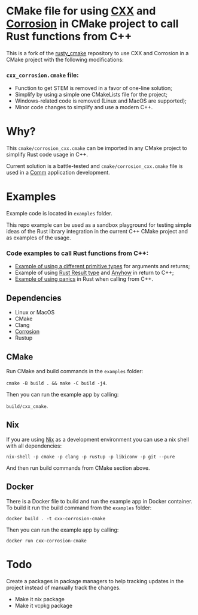# CMake file for using [CXX](https://cxx.rs/) and [Corrosion](https://github.com/corrosion-rs/corrosion) in CMake project to call Rust functions from C++

This is a fork of the [rusty_cmake](https://github.com/trondhe/rusty_cmake) repository to use CXX and Corrosion in a CMake project with the following modifications:

### `cxx_corrosion.cmake` file:
 - Function to get STEM is removed in a favor of one-line solution;
 - Simplify by using a simple one CMakeLists file for the project;
 - Windows-related code is removed (Linux and MacOS are supported);
 - Minor code changes to simplify and use a modern C++.

# Why?

This `cmake/corrosion_cxx.cmake` can be imported in any CMake project to simplify Rust code usage in C++.

Current solution is a battle-tested and `cmake/corrosion_cxx.cmake` file is used in a [Comm](https://comm.app) application development.

# Examples

Example code is located in `examples` folder.

This repo example can be used as a sandbox playground for testing simple ideas of the Rust library integration in the current C++ CMake project and as examples of the usage. 

### Code examples to call Rust functions from C++:
- [Example of using a different primitive types](https://github.com/geekbrother/cxx-corrosion-cmake/blob/main/src/main.cpp) for arguments and returns;
- Example of using [Rust Result type](https://cxx.rs/binding/result.html#returning-result-from-rust-to-c) and [Anyhow](https://docs.rs/anyhow/latest/anyhow/) in return to C++;
- [Example of using panics](https://github.com/geekbrother/cxx-corrosion-cmake/blob/2a981b2ec34ee4d4ffe261b1be07691f74c31a04/src/main.cpp#L15) in Rust when calling from C++.

## Dependencies
  - Linux or MacOS
  - CMake
  - Clang
  - [Corrosion](https://github.com/corrosion-rs/corrosion#installation)
  - Rustup
## CMake

Run CMake and build commands in the `examples` folder: 

`cmake -B build . && make -C build -j4`.

Then you can run the example app by calling:

`build/cxx_cmake`.

## Nix

If you are using [Nix](https://nixos.org/download.html) as a development environment you can use a nix shell with all dependencies:

```
nix-shell -p cmake -p clang -p rustup -p libiconv -p git --pure
```

And then run build commands from CMake section above.

## Docker

There is a Docker file to build and run the example app in Docker container.
To build it run the build command from the `examples` folder:

```
docker build . -t cxx-corrosion-cmake
```

Then you can run the example app by calling:

```
docker run cxx-corrosion-cmake
```

# Todo

Create a packages in package managers to help tracking updates in the project instead of manually track the changes.

 - Make it nix package
 - Make it vcpkg package
